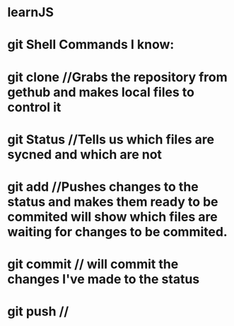 # learnJS
# git Shell Commands I know:
# git clone <plus url from github> //Grabs the repository from gethub and makes local files to control it
# git Status //Tells us which files are sycned and which are not
# git add //Pushes changes to the status and makes them ready to be commited <git status> will show which files are waiting for changes to be commited.
# git commit // will commit the changes I've made to the status
# git push //
